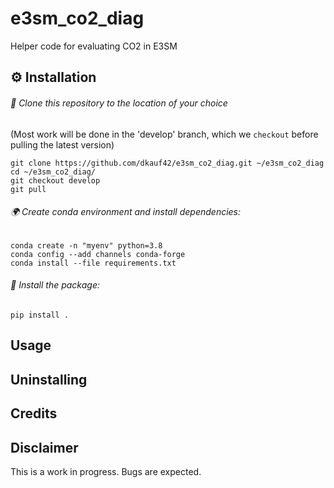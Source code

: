 # e3sm_co2_diag
Helper code for evaluating CO2 in E3SM


## ⚙ Installation

###### 👥  Clone this repository to the location of your choice

(Most work will be done in the 'develop' branch, which we `checkout` before pulling the latest version)
```shell script
git clone https://github.com/dkauf42/e3sm_co2_diag.git ~/e3sm_co2_diag
cd ~/e3sm_co2_diag/
git checkout develop
git pull
```

###### 🌍  Create conda environment and install dependencies:
```shell script
conda create -n "myenv" python=3.8
conda config --add channels conda-forge
conda install --file requirements.txt
```

###### 💾  Install the package:
```shell script
pip install .
```

## Usage

## Uninstalling

## Credits

## Disclaimer

This is a work in progress.  Bugs are expected.